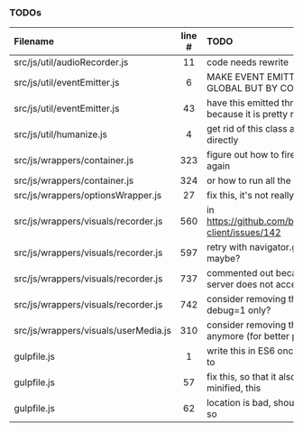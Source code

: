 ### TODOs
| Filename | line # | TODO
|:------|:------:|:------
| src/js/util/audioRecorder.js | 11 | code needs rewrite
| src/js/util/eventEmitter.js | 6 | MAKE EVENT EMITTING IN DESPOT NOT GLOBAL BUT BY CONTAINER ID INSTEAD
| src/js/util/eventEmitter.js | 43 | have this emitted through a configuration because it is pretty noisy
| src/js/util/humanize.js | 4 | get rid of this class and use those imports directly
| src/js/wrappers/container.js | 323 | figure out how to fire dom's onload event again
| src/js/wrappers/container.js | 324 | or how to run all the scripts over again
| src/js/wrappers/optionsWrapper.js | 27 | fix this, it's not really an option
| src/js/wrappers/visuals/recorder.js | 560 | in https://github.com/binarykitchen/videomail-client/issues/142
| src/js/wrappers/visuals/recorder.js | 597 | retry with navigator.getUserMedia_() maybe?
| src/js/wrappers/visuals/recorder.js | 737 | commented out because for some reasons server does not accept such a long
| src/js/wrappers/visuals/recorder.js | 742 | consider removing this later or have it for debug=1 only?
| src/js/wrappers/visuals/userMedia.js | 310 | consider removing that if it's not the case anymore (for better performance)
| gulpfile.js | 1 | write this in ES6 once i have figured out how to
| gulpfile.js | 57 | fix this, so that it also works when not minified, this
| gulpfile.js | 62 | location is bad, should be in a temp folder or so
